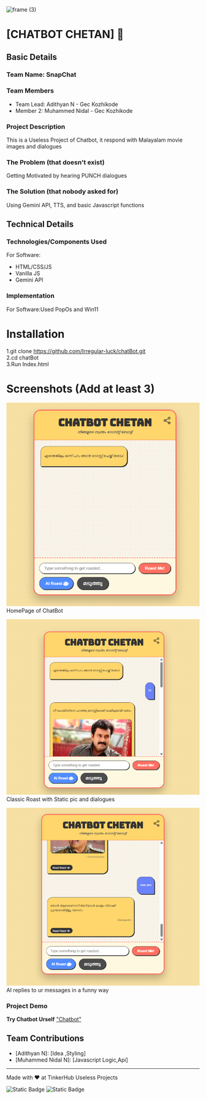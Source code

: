 <img width="3188" height="1202" alt="frame (3)" src="https://github.com/user-attachments/assets/517ad8e9-ad22-457d-9538-a9e62d137cd7" />


# [CHATBOT CHETAN] 🎯


## Basic Details
### Team Name: SnapChat


### Team Members
- Team Lead: Adithyan N - Gec Kozhikode
- Member 2: Muhammed Nidal - Gec Kozhikode

### Project Description
This is a Useless Project of Chatbot, it respond with Malayalam movie images and dialogues

### The Problem (that doesn't exist)
Getting Motivated by hearing PUNCH dialogues

### The Solution (that nobody asked for)
Using Gemini API, TTS, and basic Javascript functions

## Technical Details
### Technologies/Components Used
For Software:
- HTML/CSS/JS
- Vanilla JS
- Gemini API



### Implementation
For Software:Used PopOs and Win11
# Installation

1.git clone https://github.com/Irregular-luck/chatBot.git<br>
2.cd chatBot<br>
3.Run Index.html<br> 


# Screenshots (Add at least 3)
![Home](photos/Home.png)
HomePage of ChatBot

![Roast](photos/RoastMe.png)
Classic Roast with Static pic and dialogues

![Ai](photos/AiRoast.png)
AI replies to ur messages in a funny way

### Project Demo
**Try Chatbot Urself** ["Chatbot"](https://irregular-luck.github.io/chatBot/)



## Team Contributions
- [Adithyan N]: [Idea ,Styling]
- [Muhammed Nidal N]: [Javascript Logic,Api]

---
Made with ❤️ at TinkerHub Useless Projects 

![Static Badge](https://img.shields.io/badge/TinkerHub-24?color=%23000000&link=https%3A%2F%2Fwww.tinkerhub.org%2F)
![Static Badge](https://img.shields.io/badge/UselessProjects--25-25?link=https%3A%2F%2Fwww.tinkerhub.org%2Fevents%2FQ2Q1TQKX6Q%2FUseless%2520Projects)


